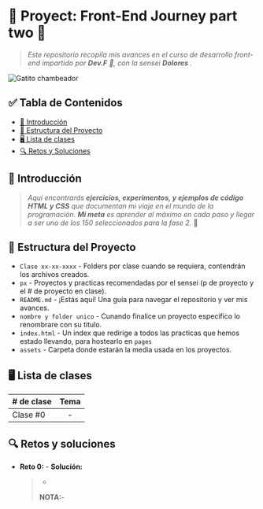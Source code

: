 # 🌟 Proyect: Front-End Journey part two 🌟

<!--- Es una buena practica comentar, pero markdown es bastante "straight forward" no? -->

> _Este repositorio recopila mis avances en el curso de desarrollo front-end impartido por **Dev.F** 🚀, con la sensei **Dolores** ._

![Gatito chambeador](https://i.pinimg.com/originals/72/0c/c4/720cc43d757ee638ad5054a05220fafe.gif)

## ✅ Tabla de Contenidos

- [📖 Introducción](#-introducción)
- [🧰 Estructura del Proyecto](#-estructura-del-proyecto)
- [🖥️ Lista de clases](#-lista-de-clases)
- [🔍 Retos y Soluciones](#-retos-y-soluciones)

## 📖 Introducción

> _Aquí encontrarás **ejercicios, experimentos, y ejemplos de código HTML y CSS** que documentan mi viaje en el mundo de la programación. **Mi meta** es aprender al máximo en cada paso y llegar a ser uno de los 150 seleccionados para la fase 2._ 🚀

## 🧰 Estructura del Proyecto

- `Clase xx-xx-xxxx` - Folders por clase cuando se requiera, contendrán los archivos creados.
- `px` - Proyectos y practicas recomendadas por el sensei (p de proyecto y el # de proyecto en clase).
- `README.md` - ¡Estás aquí! Una guía para navegar el repositorio y ver mis avances.
- `nombre y folder unico` - Cunando finalice un proyecto especifico lo renombrare con su titulo.
- `index.html` - Un index que redirige a todos las practicas que hemos estado llevando, para hostearlo en `pages`
- `assets` - Carpeta donde estarán la media usada en los proyectos.

## 🖥️ Lista de clases

| # de clase | Tema |
| ---------- | :--: |
| Clase #0   |  -   |

## 🔍 Retos y soluciones

- **Reto 0:** -
  **Solución:**
  >-
  > **NOTA:**-
